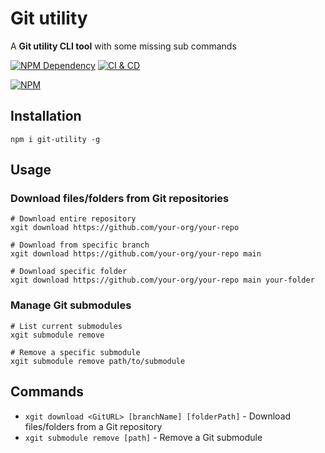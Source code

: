 # Git utility

A **Git utility CLI tool** with some missing sub commands

[![NPM Dependency](https://img.shields.io/librariesio/github/idea2app/Git-utility.svg)][2]
[![CI & CD](https://github.com/idea2app/Git-utility/actions/workflows/main.yml/badge.svg)][3]

[![NPM](https://nodei.co/npm/git-utility.png?downloads=true&downloadRank=true&stars=true)][4]

## Installation

```shell
npm i git-utility -g
```

## Usage

### Download files/folders from Git repositories

```shell
# Download entire repository
xgit download https://github.com/your-org/your-repo

# Download from specific branch
xgit download https://github.com/your-org/your-repo main

# Download specific folder
xgit download https://github.com/your-org/your-repo main your-folder
```

### Manage Git submodules

```shell
# List current submodules
xgit submodule remove

# Remove a specific submodule
xgit submodule remove path/to/submodule
```

## Commands

- `xgit download <GitURL> [branchName] [folderPath]` - Download files/folders from a Git repository
- `xgit submodule remove [path]` - Remove a Git submodule

[1]: https://git-scm.com/
[2]: https://libraries.io/npm/git-utility
[3]: https://github.com/idea2app/Git-utility/actions/workflows/main.yml
[4]: https://nodei.co/npm/git-utility/
